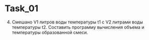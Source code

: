 # Task_01
4.    
      Смешано V1 литров воды температуры t1 с V2 литрами воды температуры t2.
      Составить программу вычисления объема и температуры образованной смеси.
